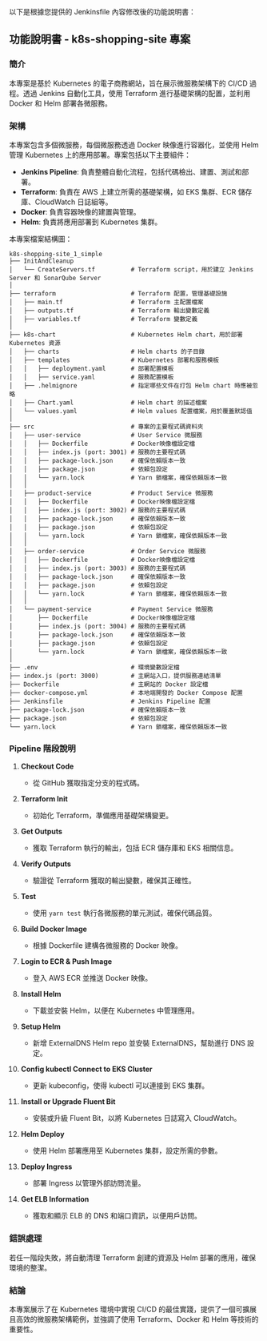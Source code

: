 以下是根據您提供的 Jenkinsfile 內容修改後的功能說明書：

## 功能說明書 - k8s-shopping-site 專案

### 簡介
本專案是基於 Kubernetes 的電子商務網站，旨在展示微服務架構下的 CI/CD 過程。透過 Jenkins 自動化工具，使用 Terraform 進行基礎架構的配置，並利用 Docker 和 Helm 部署各微服務。

### 架構
本專案包含多個微服務，每個微服務透過 Docker 映像進行容器化，並使用 Helm 管理 Kubernetes 上的應用部署。專案包括以下主要組件：

- **Jenkins Pipeline**: 負責整體自動化流程，包括代碼檢出、建置、測試和部署。
- **Terraform**: 負責在 AWS 上建立所需的基礎架構，如 EKS 集群、ECR 儲存庫、CloudWatch 日誌組等。
- **Docker**: 負責容器映像的建置與管理。
- **Helm**: 負責將應用部署到 Kubernetes 集群。

本專案檔案結構圖：

```plaintext
k8s-shopping-site_1_simple
├── InitAndCleanup
│   └── CreateServers.tf          # Terraform script，用於建立 Jenkins Server 和 SonarQube Server
│
├── terraform                     # Terraform 配置，管理基礎設施
│   ├── main.tf                   # Terraform 主配置檔案
│   ├── outputs.tf                # Terraform 輸出變數定義
│   ├── variables.tf              # Terraform 變數定義
│
├── k8s-chart                     # Kubernetes Helm chart，用於部署 Kubernetes 資源
│   ├── charts                    # Helm charts 的子目錄
│   ├── templates                 # Kubernetes 部署和服務模板
│   │   ├── deployment.yaml       # 部署配置模板
│   │   ├── service.yaml          # 服務配置模板
│   ├── .helmignore               # 指定哪些文件在打包 Helm chart 時應被忽略
│   ├── Chart.yaml                # Helm chart 的描述檔案
│   └── values.yaml               # Helm values 配置檔案，用於覆蓋默認值
│
├── src                           # 專案的主要程式碼資料夾
│   ├── user-service              # User Service 微服務
│   │   ├── Dockerfile            # Docker映像檔設定檔
│   │   ├── index.js (port: 3001) # 服務的主要程式碼
│   │   ├── package-lock.json     # 確保依賴版本一致
│   │   ├── package.json          # 依賴包設定
│   │   └── yarn.lock             # Yarn 鎖檔案，確保依賴版本一致
│   │
│   ├── product-service           # Product Service 微服務
│   │   ├── Dockerfile            # Docker映像檔設定檔
│   │   ├── index.js (port: 3002) # 服務的主要程式碼
│   │   ├── package-lock.json     # 確保依賴版本一致
│   │   ├── package.json          # 依賴包設定
│   │   └── yarn.lock             # Yarn 鎖檔案，確保依賴版本一致
│   │
│   ├── order-service             # Order Service 微服務
│   │   ├── Dockerfile            # Docker映像檔設定檔
│   │   ├── index.js (port: 3003) # 服務的主要程式碼
│   │   ├── package-lock.json     # 確保依賴版本一致
│   │   ├── package.json          # 依賴包設定
│   │   └── yarn.lock             # Yarn 鎖檔案，確保依賴版本一致
│   │
│   └── payment-service           # Payment Service 微服務
│       ├── Dockerfile            # Docker映像檔設定檔
│       ├── index.js (port: 3004) # 服務的主要程式碼
│       ├── package-lock.json     # 確保依賴版本一致
│       ├── package.json          # 依賴包設定
│       └── yarn.lock             # Yarn 鎖檔案，確保依賴版本一致
│
├── .env                          # 環境變數設定檔
├── index.js (port: 3000)         # 主網站入口，提供服務連結清單
├── Dockerfile                    # 主網站的 Docker 設定檔
├── docker-compose.yml            # 本地端開發的 Docker Compose 配置
├── Jenkinsfile                   # Jenkins Pipeline 配置
├── package-lock.json             # 確保依賴版本一致
├── package.json                  # 依賴包設定
└── yarn.lock                     # Yarn 鎖檔案，確保依賴版本一致
```

### Pipeline 階段說明

1. **Checkout Code**
   - 從 GitHub 獲取指定分支的程式碼。

2. **Terraform Init**
   - 初始化 Terraform，準備應用基礎架構變更。

3. **Get Outputs**
   - 獲取 Terraform 執行的輸出，包括 ECR 儲存庫和 EKS 相關信息。

4. **Verify Outputs**
   - 驗證從 Terraform 獲取的輸出變數，確保其正確性。

5. **Test**
   - 使用 `yarn test` 執行各微服務的單元測試，確保代碼品質。

7. **Build Docker Image**
   - 根據 Dockerfile 建構各微服務的 Docker 映像。

8. **Login to ECR & Push Image**
   - 登入 AWS ECR 並推送 Docker 映像。

9. **Install Helm**
   - 下載並安裝 Helm，以便在 Kubernetes 中管理應用。

10. **Setup Helm**
    - 新增 ExternalDNS Helm repo 並安裝 ExternalDNS，幫助進行 DNS 設定。

11. **Config kubectl Connect to EKS Cluster**
    - 更新 kubeconfig，使得 kubectl 可以連接到 EKS 集群。

12. **Install or Upgrade Fluent Bit**
    - 安裝或升級 Fluent Bit，以將 Kubernetes 日誌寫入 CloudWatch。

13. **Helm Deploy**
    - 使用 Helm 部署應用至 Kubernetes 集群，設定所需的參數。

14. **Deploy Ingress**
    - 部署 Ingress 以管理外部訪問流量。

15. **Get ELB Information**
    - 獲取和顯示 ELB 的 DNS 和端口資訊，以便用戶訪問。

### 錯誤處理
若任一階段失敗，將自動清理 Terraform 創建的資源及 Helm 部署的應用，確保環境的整潔。

### 結論
本專案展示了在 Kubernetes 環境中實現 CI/CD 的最佳實踐，提供了一個可擴展且高效的微服務架構範例，並強調了使用 Terraform、Docker 和 Helm 等技術的重要性。